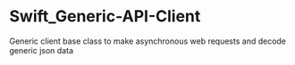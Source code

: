 # Swift_Generic-API-Client
Generic client base class to make asynchronous web requests and decode generic json data
